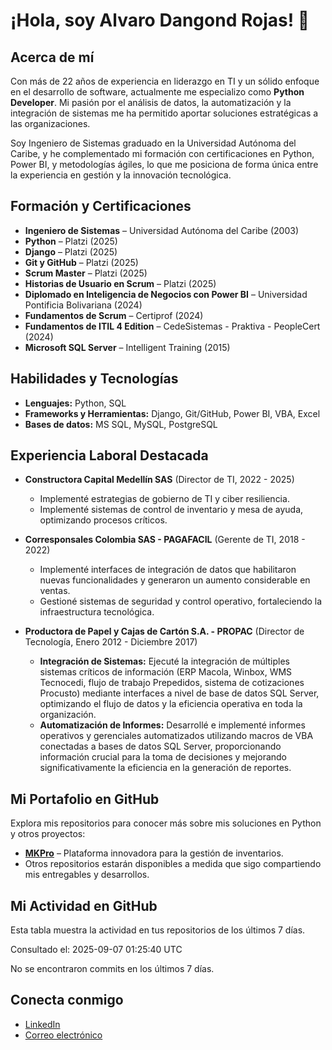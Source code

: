 # ¡Hola, soy Alvaro Dangond Rojas! 👋

## Acerca de mí
Con más de 22 años de experiencia en liderazgo en TI y un sólido enfoque en el desarrollo de software, actualmente me especializo como **Python Developer**. Mi pasión por el análisis de datos, la automatización y la integración de sistemas me ha permitido aportar soluciones estratégicas a las organizaciones.  

Soy Ingeniero de Sistemas graduado en la Universidad Autónoma del Caribe, y he complementado mi formación con certificaciones en Python, Power BI, y metodologías ágiles, lo que me posiciona de forma única entre la experiencia en gestión y la innovación tecnológica.

## Formación y Certificaciones
- **Ingeniero de Sistemas** – Universidad Autónoma del Caribe (2003)
- **Python** – Platzi (2025)
- **Django** – Platzi (2025)
- **Git y GitHub** – Platzi (2025)
- **Scrum Master** – Platzi (2025)
- **Historias de Usuario en Scrum** – Platzi (2025)
- **Diplomado en Inteligencia de Negocios con Power BI** – Universidad Pontificia Bolivariana (2024)
- **Fundamentos de Scrum** – Certiprof (2024)
- **Fundamentos de ITIL 4 Edition** – CedeSistemas - Praktiva - PeopleCert (2024)
- **Microsoft SQL Server** – Intelligent Training (2015)

## Habilidades y Tecnologías
- **Lenguajes:** Python, SQL  
- **Frameworks y Herramientas:** Django, Git/GitHub, Power BI, VBA, Excel  
- **Bases de datos:** MS SQL, MySQL, PostgreSQL

## Experiencia Laboral Destacada
- **Constructora Capital Medellín SAS** (Director de TI, 2022 - 2025)  
  - Implementé estrategias de gobierno de TI y ciber resiliencia.  
  - Implementé sistemas de control de inventario y mesa de ayuda, optimizando procesos críticos.
  
- **Corresponsales Colombia SAS - PAGAFACIL** (Gerente de TI, 2018 - 2022)  
  - Implementé interfaces de integración de datos que habilitaron nuevas funcionalidades y generaron un aumento considerable en ventas.
  - Gestioné sistemas de seguridad y control operativo, fortaleciendo la infraestructura tecnológica.
 
- **Productora de Papel y Cajas de Cartón S.A. - PROPAC** (Director de Tecnología, Enero 2012 - Diciembre 2017)  
  - **Integración de Sistemas:** Ejecuté la integración de múltiples sistemas críticos de información (ERP Macola, Winbox, WMS Tecnocedi, flujo de trabajo Prepedidos, sistema de cotizaciones Procusto) mediante interfaces a nivel de base de datos SQL Server, optimizando el flujo de datos y la eficiencia operativa en toda la organización.  
  - **Automatización de Informes:** Desarrollé e implementé informes operativos y gerenciales automatizados utilizando macros de VBA conectadas a bases de datos SQL Server, proporcionando información crucial para la toma de decisiones y mejorando significativamente la eficiencia en la generación de reportes.

## Mi Portafolio en GitHub
Explora mis repositorios para conocer más sobre mis soluciones en Python y otros proyectos:
- **[MKPro](https://github.com/adangond/MKPro)** – Plataforma innovadora para la gestión de inventarios.
- Otros repositorios estarán disponibles a medida que sigo compartiendo mis entregables y desarrollos.

## Mi Actividad en GitHub
<!--GITHUB_STATS:start-->
Esta tabla muestra la actividad en tus repositorios de los últimos 7 días.

Consultado el: 2025-09-07 01:25:40 UTC

No se encontraron commits en los últimos 7 días.

<!--GITHUB_STATS:end-->

## Conecta conmigo
- [LinkedIn](https://www.linkedin.com/in/alvarodangond)
- [Correo electrónico](mailto:alvaro_dangond@hotmail.com)

